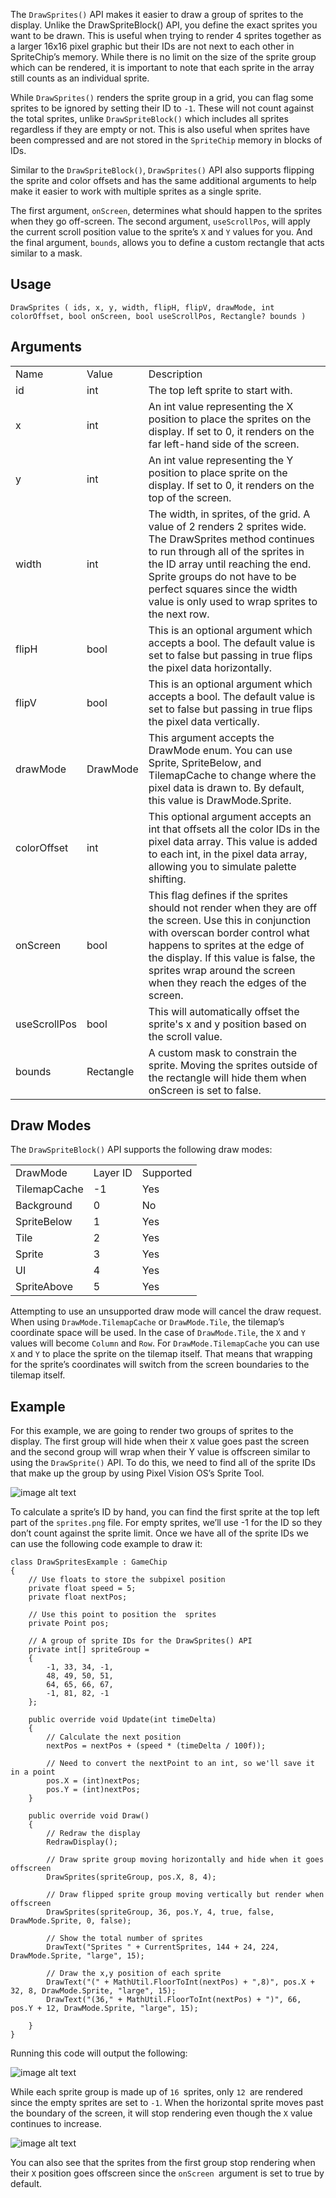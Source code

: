 The `DrawSprites()` API makes it easier to draw a group of sprites to the display. Unlike the DrawSpriteBlock() API, you define the exact sprites you want to be drawn. This is useful when trying to render 4 sprites together as a larger 16x16 pixel graphic but their IDs are not next to each other in SpriteChip’s memory. While there is no limit on the size of the sprite group which can be rendered, it is important to note that each sprite in the array still counts as an individual sprite. 

While `DrawSprites()` renders the sprite group in a grid, you can flag some sprites to be ignored by setting their ID to `-1`. These will not count against the total sprites, unlike `DrawSpriteBlock()` which includes all sprites regardless if they are empty or not. This is also useful when sprites have been compressed and are not stored in the `SpriteChip` memory in blocks of IDs.

Similar to the `DrawSpriteBlock()`, `DrawSprites()` API also supports flipping the sprite and color offsets and has the same additional arguments to help make it easier to work with multiple sprites as a single sprite.

The first argument, `onScreen`, determines what should happen to the sprites when they go off-screen. The second argument, `useScrollPos`, will apply the current scroll position value to the sprite’s `X` and `Y` values for you. And the final argument, `bounds`, allows you to define a custom rectangle that acts similar to a mask.

## Usage

`DrawSprites ( ids, x, y, width, flipH, flipV, drawMode, int colorOffset, bool onScreen, bool useScrollPos, Rectangle? bounds )`

## Arguments

<table>
  <tr>
    <td>Name</td>
    <td>Value</td>
    <td>Description</td>
  </tr>
  <tr>
    <td>id</td>
    <td>int</td>
    <td>The top left sprite to start with.</td>
  </tr>
  <tr>
    <td>x</td>
    <td>int</td>
    <td>An int value representing the X position to place the sprites on the display. If set to 0, it renders on the far left-hand side of the screen.</td>
  </tr>
  <tr>
    <td>y</td>
    <td>int</td>
    <td>An int value representing the Y position to place sprite on the display. If set to 0, it renders on the top of the screen.</td>
  </tr>
  <tr>
    <td>width</td>
    <td>int</td>
    <td>The width, in sprites, of the grid. A value of 2 renders 2 sprites wide. The DrawSprites method continues to run through all of the sprites in the ID array until reaching the end. Sprite groups do not have to be perfect squares since the width value is only used to wrap sprites to the next row.</td>
  </tr>
  <tr>
    <td>flipH</td>
    <td>bool</td>
    <td>This is an optional argument which accepts a bool. The default value is set to false but passing in true flips the pixel data horizontally.</td>
  </tr>
  <tr>
    <td>flipV</td>
    <td>bool</td>
    <td>This is an optional argument which accepts a bool. The default value is set to false but passing in true flips the pixel data vertically.</td>
  </tr>
  <tr>
    <td>drawMode</td>
    <td>DrawMode</td>
    <td>This argument accepts the DrawMode enum. You can use Sprite, SpriteBelow, and TilemapCache to change where the pixel data is drawn to. By default, this value is DrawMode.Sprite.</td>
  </tr>
  <tr>
    <td>colorOffset</td>
    <td>int</td>
    <td>This optional argument accepts an int that offsets all the color IDs in the pixel data array. This value is added to each int, in the pixel data array, allowing you to simulate palette shifting.</td>
  </tr>
  <tr>
    <td>onScreen</td>
    <td>bool</td>
    <td>This flag defines if the sprites should not render when they are off the screen. Use this in conjunction with overscan border control what happens to sprites at the edge of the display. If this value is false, the sprites wrap around the screen when they reach the edges of the screen.</td>
  </tr>
  <tr>
    <td>useScrollPos</td>
    <td>bool</td>
    <td>This will automatically offset the sprite's x and y position based on the scroll value.</td>
  </tr>
  <tr>
    <td>bounds</td>
    <td>Rectangle</td>
    <td>A custom mask to constrain the sprite. Moving the sprites outside of the rectangle will hide them when onScreen is set to false.</td>
  </tr>
</table>


## Draw Modes

The `DrawSpriteBlock()` API supports the following draw modes:

<table>
  <tr>
    <td>DrawMode</td>
    <td>Layer ID</td>
    <td>Supported</td>
  </tr>
  <tr>
    <td>TilemapCache</td>
    <td>-1</td>
    <td>Yes</td>
  </tr>
  <tr>
    <td>Background</td>
    <td>0</td>
    <td>No</td>
  </tr>
  <tr>
    <td>SpriteBelow</td>
    <td>1</td>
    <td>Yes</td>
  </tr>
  <tr>
    <td>Tile</td>
    <td>2</td>
    <td>Yes</td>
  </tr>
  <tr>
    <td>Sprite</td>
    <td>3</td>
    <td>Yes</td>
  </tr>
  <tr>
    <td>UI</td>
    <td>4</td>
    <td>Yes</td>
  </tr>
  <tr>
    <td>SpriteAbove</td>
    <td>5</td>
    <td>Yes</td>
  </tr>
</table>


Attempting to use an unsupported draw mode will cancel the draw request. When using `DrawMode.TilemapCache` or `DrawMode.Tile`, the tilemap’s coordinate space will be used. In the case of `DrawMode.Tile`, the `X` and `Y` values will become `Column` and `Row`. For `DrawMode.TilemapCache` you can use `X` and `Y` to place the sprite on the tilemap itself. That means that wrapping for the sprite’s coordinates will switch from the screen boundaries to the tilemap itself.

## Example

For this example, we are going to render two groups of sprites to the display. The first group will hide when their `X` value goes past the screen and the second group will wrap when their Y value is offscreen similar to using the `DrawSprite()` API. To do this, we need to find all of the sprite IDs that make up the group by using Pixel Vision OS’s Sprite Tool.

![image alt text](images/DrawSprites_image_0.png)

To calculate a sprite’s ID by hand, you can find the first sprite at the top left part of the `sprites.png` file. For empty sprites, we’ll use -1 for the ID so they don’t count against the sprite limit. Once we have all of the sprite IDs we can use the following code example to draw it:

    class DrawSpritesExample : GameChip
    {
        // Use floats to store the subpixel position
        private float speed = 5;
        private float nextPos;

        // Use this point to position the  sprites
        private Point pos;

        // A group of sprite IDs for the DrawSprites() API
        private int[] spriteGroup =
        {
            -1, 33, 34, -1,
            48, 49, 50, 51,
            64, 65, 66, 67,
            -1, 81, 82, -1
        };

        public override void Update(int timeDelta)
        {
            // Calculate the next position
            nextPos = nextPos + (speed * (timeDelta / 100f));

            // Need to convert the nextPoint to an int, so we'll save it in a point
            pos.X = (int)nextPos;
            pos.Y = (int)nextPos;
        }

        public override void Draw()
        {
            // Redraw the display
            RedrawDisplay();

            // Draw sprite group moving horizontally and hide when it goes offscreen
            DrawSprites(spriteGroup, pos.X, 8, 4);

            // Draw flipped sprite group moving vertically but render when offscreen
            DrawSprites(spriteGroup, 36, pos.Y, 4, true, false, DrawMode.Sprite, 0, false);

            // Show the total number of sprites
            DrawText("Sprites " + CurrentSprites, 144 + 24, 224, DrawMode.Sprite, "large", 15);

            // Draw the x,y position of each sprite
            DrawText("(" + MathUtil.FloorToInt(nextPos) + ",8)", pos.X + 32, 8, DrawMode.Sprite, "large", 15);
            DrawText("(36," + MathUtil.FloorToInt(nextPos) + ")", 66, pos.Y + 12, DrawMode.Sprite, "large", 15);

        }
    }

Running this code will output the following:

![image alt text](images/DrawSpritesOutput_image_0.png)

While each sprite group is made up of `16 `sprites, only `12 `are rendered since the empty sprites are set to `-1`. When the horizontal sprite moves past the boundary of the screen, it will stop rendering even though the `X` value continues to increase. 

![image alt text](images/DrawSpritesOutput_image_1.png)

You can also see that the sprites from the first group stop rendering when their `X` position goes offscreen since the `onScreen `argument is set to true by default.

